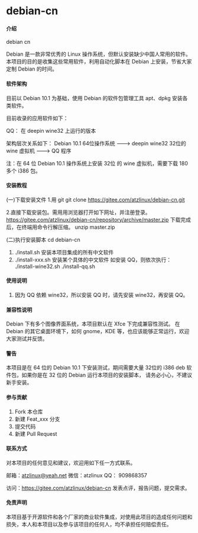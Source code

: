 # debian-cn

#### 介绍
debian cn

Debian 是一款非常优秀的 Linux 操作系统，但默认安装缺少中国人常用的软件。
本项目的目的是收集这些常用软件，利用自动化脚本在 Debian 上安装，节省大家定制 Debian 的时间。

#### 软件架构
目前以 Debian 10.1 为基础，使用 Debian 的软件包管理工具 apt、dpkg 安装各类软件。

目前收录的应用软件如下：

QQ：
在 deepin wine32 上运行的版本

架构层次关系如下：
Debian 10.1 64位操作系统 ---> deepin wine32 32位的 wine 虚拟机  --->  QQ 程序

注：在 64 位 Debian 10.1 操作系统上安装 32位 的 wine 虚拟机，需要下载 180 多个 i386 包。


#### 安装教程

(一)下载安装文件
1.用 git
git clone https://gitee.com/atzlinux/debian-cn.git

2.直接下载安装包。需用用浏览器打开如下网址，并注册登录。
https://gitee.com/atzlinux/debian-cn/repository/archive/master.zip
下载完成后，在终端用命令行解压缩。
unzip master.zip

(二)执行安装脚本
cd debian-cn

1. ./install.sh  安装本项目集成的所有中文软件
2. ./install-xxx.sh 安装某个具体的中文软件
如安装 QQ，则依次执行：
./install-wine32.sh
./install-qq.sh

#### 使用说明

1. 因为 QQ 依赖 wine32，所以安装 QQ 时，请先安装 wine32，再安装 QQ。

#### 兼容性说明

Debian 下有多个图像界面系统，本项目默认在 Xfce 下完成兼容性测试。
在 Debian 的其它桌面环境下，如何 gnome，KDE 等，也应该能够正常运行，欢迎大家测试并反馈。

#### 警告
本项目是在 64 位的 Debian 10.1 下安装测试，期间需要大量 32位的 i386 deb 软件包，如果你是在 32 位的 Debian 运行本项目的安装脚本，
请务必小心，不建议新手安装。

#### 参与贡献

1. Fork 本仓库
2. 新建 Feat_xxx 分支
3. 提交代码
4. 新建 Pull Request

#### 联系方式

对本项目的任何意见和建议，欢迎用如下任一方式联系。

邮箱：atzlinux@yeah.net
微信：atzlinux
QQ：  909868357

访问：https://gitee.com/atzlinux/debian-cn  发表点评，报告问题，提交需求。

#### 免责声明
本项目基于开源软件和各个厂家的商业软件集成，对使用此项目的造成任何问题和损失，本人和本项目以及参与该项目的任何人，均不承担任何赔偿责任。

